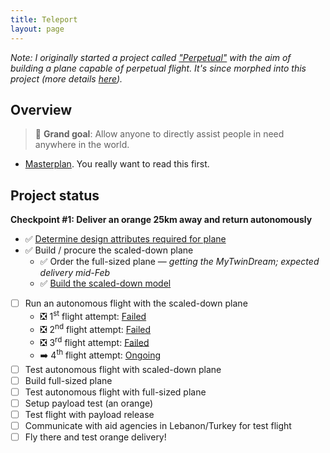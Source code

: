 ```yaml
---
title: Teleport
layout: page
---
```

<em>Note: I originally started a project called ["Perpetual"](/perpetual) with the aim of building a plane capable of perpetual flight. It's since morphed into this project (more details [here](/teleport/masterplan)).</em>

## Overview

> 🎯 **Grand goal**: Allow anyone to directly assist people in need anywhere in the world. 

- [Masterplan](/teleport/masterplan). You really want to read this first.

## Project status

**Checkpoint #1: Deliver an orange 25km away and return autonomously**

- ✅ [Determine design attributes required for plane](/teleport/logs/plane-design)
- ✅ Build / procure the scaled-down plane
  - ✅ Order the full-sized plane &mdash; *getting the MyTwinDream; expected delivery mid-Feb*
  - ✅ [Build the scaled-down model](/teleport/logs/build-the-plane/)
- [ ] Run an autonomous flight with the scaled-down plane
  - ❎ 1<sup>st</sup> flight attempt: [Failed](/teleport/logs/build-the-plane)
  - ❎ 2<sup>nd</sup> flight attempt: [Failed](/teleport/logs/build-the-plane-again)
  - ❎ 3<sup>rd</sup> flight attempt: [Failed](/teleport/logs/mini-flight-take-3)
  - ➡️️ 4<sup>th</sup> flight attempt: [Ongoing](/teleport/logs/mini-flight-take-4)
- [ ] Test autonomous flight with scaled-down plane
- [ ] Build full-sized plane
- [ ] Test autonomous flight with full-sized plane
- [ ] Setup payload test (an orange)
- [ ] Test flight with payload release
- [ ] Communicate with aid agencies in Lebanon/Turkey for test flight
- [ ] Fly there and test orange delivery!
